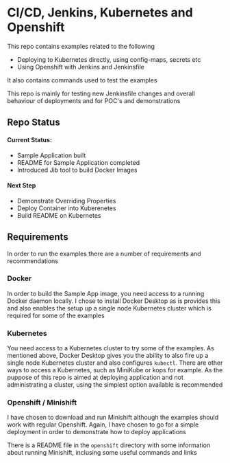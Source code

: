 # CI/CD, Jenkins, Kubernetes and Openshift
This repo contains examples related to the following

- Deploying to Kubernetes directly, using config-maps, secrets etc
- Using Openshift with Jenkins and Jenkinsfile

It also contains commands used to test the examples

This repo is mainly for testing new Jenkinsfile changes and overall behaviour of deployments and for POC's and demonstrations

## Repo Status

#### Current Status:
- Sample Application built
- README for Sample Application completed
- Introduced Jib tool to build Docker Images

#### Next Step
- Demonstrate Overriding Properties
- Deploy Container into Kuberenetes
- Build README on Kubernetes

## Requirements
In order to run the examples there are a number of requirements and recommendations

### Docker
In order to build the Sample App image, you need access to a running Docker daemon locally. I chose to install Docker Desktop as is provides this and also enables the setup up a single node Kubernetes cluster which is required for some of the examples

### Kubernetes
You need access to a Kubernetes cluster to try some of the examples. As mentioned above, Docker Desktop gives you the ability to also fire up a single node Kubernetes cluster and also configures `kubectl`. There are other ways to access a Kubernetes, such as MiniKube or kops for example. As the puppose of this repo is aimed at deploying application and not administrating a cluster, using the simplest option available is recommended

### Openshift / Minishift
I have chosen to download and run Minishift although the examples should work with regular Openshift. Again, I have chosen to go for a simple deployment in order to demonstrate how to deploy applications

There is a README file in the `openshift` directory with some information about running Minishift, inclusing some useful commands and links









